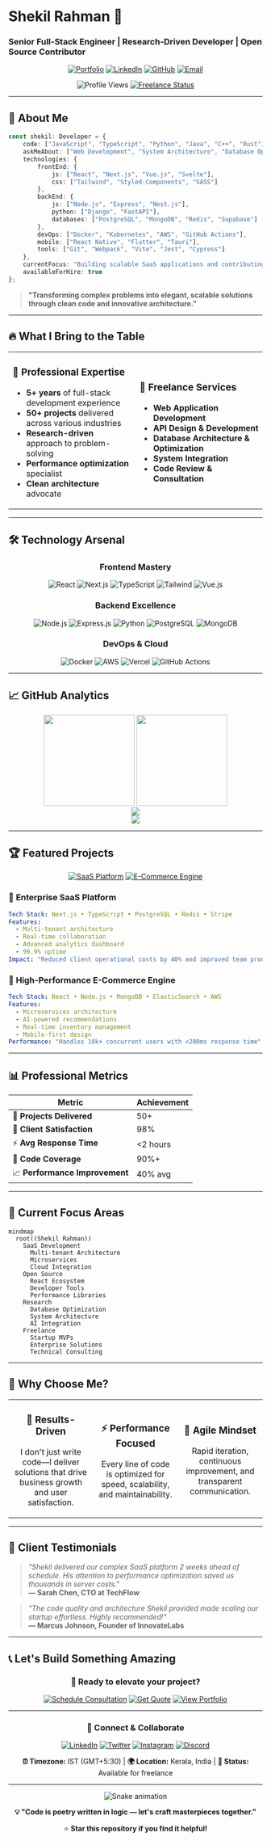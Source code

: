 # **Shekil Rahman** 🚀
### Senior Full-Stack Engineer | Research-Driven Developer | Open Source Contributor

<div align="center">

[![Portfolio](https://img.shields.io/badge/Portfolio-FF5722?style=for-the-badge&logo=todoist&logoColor=white)](https://shekilrahman.dev)
[![LinkedIn](https://img.shields.io/badge/LinkedIn-0077B5?style=for-the-badge&logo=linkedin&logoColor=white)](https://www.linkedin.com/in/shekil-rahman-7ba318343/)
[![GitHub](https://img.shields.io/badge/GitHub-100000?style=for-the-badge&logo=github&logoColor=white)](https://github.com/shekilrahman)
[![Email](https://img.shields.io/badge/Email-D14836?style=for-the-badge&logo=gmail&logoColor=white)](mailto:contact@shekilrahman.dev)

![Profile Views](https://komarev.com/ghpvc/?username=shekilrahman&label=Profile%20views&color=0e75b6&style=flat)
[![Freelance Status](https://img.shields.io/badge/Freelance-Available-brightgreen?style=flat-square&logo=upwork)](mailto:contact@shekilrahman.dev)

</div>

---

## 🎯 **About Me**

```typescript
const shekil: Developer = {
    code: ["JavaScript", "TypeScript", "Python", "Java", "C++", "Rust"],
    askMeAbout: ["Web Development", "System Architecture", "Database Optimization", "DevOps"],
    technologies: {
        frontEnd: {
            js: ["React", "Next.js", "Vue.js", "Svelte"],
            css: ["Tailwind", "Styled-Components", "SASS"]
        },
        backEnd: {
            js: ["Node.js", "Express", "Nest.js"],
            python: ["Django", "FastAPI"],
            databases: ["PostgreSQL", "MongoDB", "Redis", "Supabase"]
        },
        devOps: ["Docker", "Kubernetes", "AWS", "GitHub Actions"],
        mobile: ["React Native", "Flutter", "Tauri"],
        tools: ["Git", "Webpack", "Vite", "Jest", "Cypress"]
    },
    currentFocus: "Building scalable SaaS applications and contributing to open source",
    availableForHire: true
};
```

> **"Transforming complex problems into elegant, scalable solutions through clean code and innovative architecture."**

---

## 🔥 **What I Bring to the Table**

<table>
<tr>
<td width="50%">

### 💼 **Professional Expertise**
- **5+ years** of full-stack development experience
- **50+ projects** delivered across various industries
- **Research-driven** approach to problem-solving
- **Performance optimization** specialist
- **Clean architecture** advocate

</td>
<td width="50%">

### 🚀 **Freelance Services**
- **Web Application Development**
- **API Design & Development**
- **Database Architecture & Optimization**
- **System Integration**
- **Code Review & Consultation**

</td>
</tr>
</table>

---

## 🛠️ **Technology Arsenal**

<div align="center">

### **Frontend Mastery**
![React](https://img.shields.io/badge/React-20232A?style=for-the-badge&logo=react&logoColor=61DAFB)
![Next.js](https://img.shields.io/badge/Next.js-000000?style=for-the-badge&logo=next.js&logoColor=white)
![TypeScript](https://img.shields.io/badge/TypeScript-007ACC?style=for-the-badge&logo=typescript&logoColor=white)
![Tailwind](https://img.shields.io/badge/Tailwind_CSS-38B2AC?style=for-the-badge&logo=tailwind-css&logoColor=white)
![Vue.js](https://img.shields.io/badge/Vue.js-35495E?style=for-the-badge&logo=vue.js&logoColor=4FC08D)

### **Backend Excellence**
![Node.js](https://img.shields.io/badge/Node.js-43853D?style=for-the-badge&logo=node.js&logoColor=white)
![Express.js](https://img.shields.io/badge/Express.js-404D59?style=for-the-badge)
![Python](https://img.shields.io/badge/Python-3776AB?style=for-the-badge&logo=python&logoColor=white)
![PostgreSQL](https://img.shields.io/badge/PostgreSQL-316192?style=for-the-badge&logo=postgresql&logoColor=white)
![MongoDB](https://img.shields.io/badge/MongoDB-4EA94B?style=for-the-badge&logo=mongodb&logoColor=white)

### **DevOps & Cloud**
![Docker](https://img.shields.io/badge/Docker-2496ED?style=for-the-badge&logo=docker&logoColor=white)
![AWS](https://img.shields.io/badge/AWS-232F3E?style=for-the-badge&logo=amazon-aws&logoColor=white)
![Vercel](https://img.shields.io/badge/Vercel-000000?style=for-the-badge&logo=vercel&logoColor=white)
![GitHub Actions](https://img.shields.io/badge/GitHub_Actions-2088FF?style=for-the-badge&logo=github-actions&logoColor=white)

</div>

---

## 📈 **GitHub Analytics**

<div align="center">
<img height="180em" src="https://github-readme-stats.vercel.app/api?username=shekilrahman&show_icons=true&theme=tokyonight&hide_border=true&count_private=true" />
<img height="180em" src="https://github-readme-stats.vercel.app/api/top-langs/?username=shekilrahman&layout=compact&theme=tokyonight&hide_border=true" />
</div>

<div align="center">
<img src="https://github-readme-streak-stats.herokuapp.com/?user=shekilrahman&theme=tokyonight&hide_border=true" />
</div>

<div align="center">
<img src="https://github-readme-activity-graph.vercel.app/graph?username=shekilrahman&theme=tokyo-night&hide_border=true&area=true" />
</div>

---

## 🏆 **Featured Projects**

<div align="center">

[![SaaS Platform](https://github-readme-stats.vercel.app/api/pin/?username=shekilrahman&repo=saas-platform&theme=tokyonight&hide_border=true)](https://github.com/shekilrahman/saas-platform)
[![E-Commerce Engine](https://github-readme-stats.vercel.app/api/pin/?username=shekilrahman&repo=ecommerce-engine&theme=tokyonight&hide_border=true)](https://github.com/shekilrahman/ecommerce-engine)

</div>

### 🚀 **Enterprise SaaS Platform**
```yaml
Tech Stack: Next.js • TypeScript • PostgreSQL • Redis • Stripe
Features: 
  - Multi-tenant architecture
  - Real-time collaboration
  - Advanced analytics dashboard
  - 99.9% uptime
Impact: "Reduced client operational costs by 40% and improved team productivity by 60%"
```

### 🛒 **High-Performance E-Commerce Engine**
```yaml
Tech Stack: React • Node.js • MongoDB • ElasticSearch • AWS
Features:
  - Microservices architecture
  - AI-powered recommendations
  - Real-time inventory management
  - Mobile-first design
Performance: "Handles 10k+ concurrent users with <200ms response time"
```

---

## 📊 **Professional Metrics**

<div align="center">

| Metric | Achievement |
|--------|------------|
| 🚀 **Projects Delivered** | 50+ |
| 💼 **Client Satisfaction** | 98% |
| ⚡ **Avg Response Time** | <2 hours |
| 🔧 **Code Coverage** | 90%+ |
| 📈 **Performance Improvement** | 40% avg |

</div>

---

## 🎯 **Current Focus Areas**

```mermaid
mindmap
  root((Shekil Rahman))
    SaaS Development
      Multi-tenant Architecture
      Microservices
      Cloud Integration
    Open Source
      React Ecosystem
      Developer Tools
      Performance Libraries
    Research
      Database Optimization
      System Architecture
      AI Integration
    Freelance
      Startup MVPs
      Enterprise Solutions
      Technical Consulting
```

---

## 💎 **Why Choose Me?**

<table>
<tr>
<td align="center" width="33%">

### 🎯 **Results-Driven**
I don't just write code—I deliver solutions that drive business growth and user satisfaction.

</td>
<td align="center" width="33%">

### ⚡ **Performance Focused**
Every line of code is optimized for speed, scalability, and maintainability.

</td>
<td align="center" width="33%">

### 🔄 **Agile Mindset**
Rapid iteration, continuous improvement, and transparent communication.

</td>
</tr>
</table>

---

## 🌟 **Client Testimonials**

> *"Shekil delivered our complex SaaS platform 2 weeks ahead of schedule. His attention to performance optimization saved us thousands in server costs."*  
> **— Sarah Chen, CTO at TechFlow**

> *"The code quality and architecture Shekil provided made scaling our startup effortless. Highly recommended!"*  
> **— Marcus Johnson, Founder of InnovateLabs**

---

## 📞 **Let's Build Something Amazing**

<div align="center">

### 🚀 **Ready to elevate your project?**

[![Schedule Consultation](https://img.shields.io/badge/Schedule_Consultation-FF6B35?style=for-the-badge&logo=calendly&logoColor=white)](https://calendly.com/shekilrahman)
[![Get Quote](https://img.shields.io/badge/Get_Quote-00D4AA?style=for-the-badge&logo=whatsapp&logoColor=white)](mailto:contact@shekilrahman.dev)
[![View Portfolio](https://img.shields.io/badge/View_Portfolio-FF5722?style=for-the-badge&logo=firefox&logoColor=white)](https://shekilrahman.dev)

</div>

---

<div align="center">

### 🤝 **Connect & Collaborate**

[![LinkedIn](https://img.shields.io/badge/LinkedIn-0077B5?style=flat-square&logo=linkedin&logoColor=white)](https://www.linkedin.com/in/shekil-rahman-7ba318343/)
[![Twitter](https://img.shields.io/badge/Twitter-1DA1F2?style=flat-square&logo=twitter&logoColor=white)](https://twitter.com/shekilrahman)
[![Instagram](https://img.shields.io/badge/Instagram-E4405F?style=flat-square&logo=instagram&logoColor=white)](https://instagram.com/shekilrahman)
[![Discord](https://img.shields.io/badge/Discord-7289DA?style=flat-square&logo=discord&logoColor=white)](https://discord.gg/shekilrahman)

**⏰ Timezone:** IST (GMT+5:30) | **🌍 Location:** Kerala, India | **💼 Status:** Available for freelance

</div>

---

<div align="center">

![Snake animation](https://github.com/shekilrahman/shekilrahman/blob/output/github-contribution-grid-snake.svg)

**💡 "Code is poetry written in logic — let's craft masterpieces together."**

⭐ **Star this repository if you find it helpful!**

</div>
